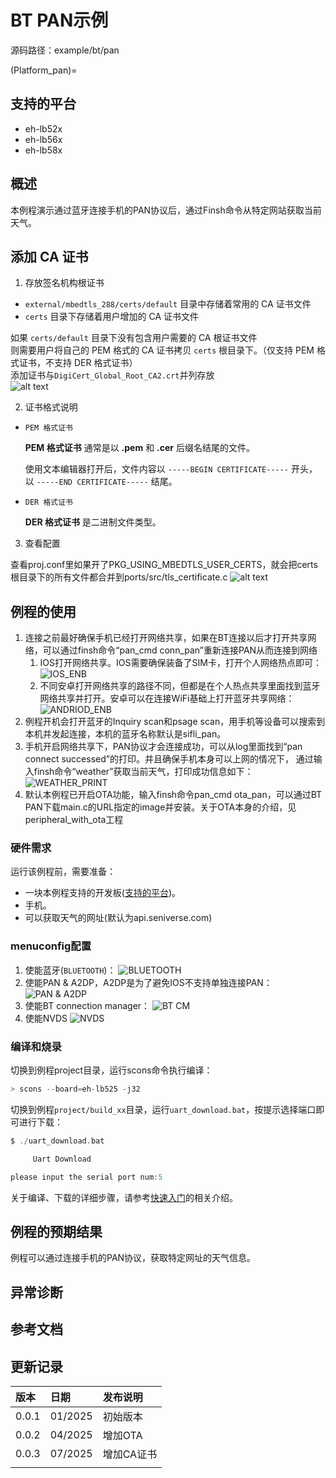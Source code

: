 # BT PAN示例

源码路径：example/bt/pan

(Platform_pan)=
## 支持的平台
<!-- 支持哪些板子和芯片平台 -->
+ eh-lb52x
+ eh-lb56x
+ eh-lb58x

## 概述
<!-- 例程简介 -->
本例程演示通过蓝牙连接手机的PAN协议后，通过Finsh命令从特定网站获取当前天气。

##  添加 CA 证书
1. 存放签名机构根证书
- `external/mbedtls_288/certs/default` 目录中存储着常用的 CA 证书文件
- `certs` 目录下存储着用户增加的 CA 证书文件

如果 `certs/default` 目录下没有包含用户需要的 CA 根证书文件<br>
则需要用户将自己的 PEM 格式的 CA 证书拷贝 `certs` 根目录下。（仅支持 PEM 格式证书，不支持 DER 格式证书）<br>
添加证书与`DigiCert_Global_Root_CA2.crt`并列存放    
![alt text](./assets/list.png)

2. 证书格式说明 
- `PEM 格式证书`

    **PEM 格式证书** 通常是以 **.pem** 和 **.cer** 后缀名结尾的文件。

    使用文本编辑器打开后，文件内容以 `-----BEGIN CERTIFICATE-----` 开头，以 `-----END CERTIFICATE-----` 结尾。
- `DER 格式证书`

    **DER 格式证书** 是二进制文件类型。<br>

3. 查看配置

查看proj.conf里如果开了PKG_USING_MBEDTLS_USER_CERTS，就会把certs根目录下的所有文件都合并到ports/src/tls_certificate.c
![alt text](./assets/proj.png)

## 例程的使用
<!-- 说明如何使用例程，比如连接哪些硬件管脚观察波形，编译和烧写可以引用相关文档。
对于rt_device的例程，还需要把本例程用到的配置开关列出来，比如PWM例程用到了PWM1，需要在onchip菜单里使能PWM1 -->
1. 连接之前最好确保手机已经打开网络共享，如果在BT连接以后才打开共享网络，可以通过finsh命令“pan_cmd conn_pan”重新连接PAN从而连接到网络
    1) IOS打开网络共享。IOS需要确保装备了SIM卡，打开个人网络热点即可：\
    ![IOS_ENB](./assets/ios_enable_pan.png)
    2) 不同安卓打开网络共享的路径不同，但都是在个人热点共享里面找到蓝牙网络共享并打开。安卓可以在连接WiFi基础上打开蓝牙共享网络：\
    ![ANDRIOD_ENB](./assets/android_enable_pan.png)
2. 例程开机会打开蓝牙的Inquiry scan和psage scan，用手机等设备可以搜索到本机并发起连接，本机的蓝牙名称默认是sifli_pan。
3. 手机开启网络共享下，PAN协议才会连接成功，可以从log里面找到“pan connect successed”的打印。并且确保手机本身可以上网的情况下，
   通过输入finsh命令“weather”获取当前天气，打印成功信息如下：\
   ![WEATHER_PRINT](./assets/weather_print.png)
4. 默认本例程已开启OTA功能，输入finsh命令pan_cmd ota_pan，可以通过BT PAN下载main.c的URL指定的image并安装。关于OTA本身的介绍，见peripheral_with_ota工程

### 硬件需求
运行该例程前，需要准备：
+ 一块本例程支持的开发板([支持的平台](#Platform_pan))。
+ 手机。
+ 可以获取天气的网址(默认为api.seniverse.com)

### menuconfig配置

1. 使能蓝牙(`BLUETOOTH`)：
![BLUETOOTH](./assets/bluetooth.png)
2. 使能PAN & A2DP，A2DP是为了避免IOS不支持单独连接PAN：
![PAN & A2DP](./assets/bt_pan_a2dp.png)
3. 使能BT connection manager：
![BT CM](./assets/bt_cm.png)
4. 使能NVDS
![NVDS](./assets/bt_nvds.png)


### 编译和烧录
切换到例程project目录，运行scons命令执行编译：
```c
> scons --board=eh-lb525 -j32
```
切换到例程`project/build_xx`目录，运行`uart_download.bat`，按提示选择端口即可进行下载：
```c
$ ./uart_download.bat

     Uart Download

please input the serial port num:5
```
关于编译、下载的详细步骤，请参考[快速入门](/quickstart/get-started.md)的相关介绍。

## 例程的预期结果
<!-- 说明例程运行结果，比如哪几个灯会亮，会打印哪些log，以便用户判断例程是否正常运行，运行结果可以结合代码分步骤说明 -->
例程可以通过连接手机的PAN协议，获取特定网址的天气信息。

## 异常诊断


## 参考文档
<!-- 对于rt_device的示例，rt-thread官网文档提供的较详细说明，可以在这里添加网页链接，例如，参考RT-Thread的[RTC文档](https://www.rt-thread.org/document/site/#/rt-thread-version/rt-thread-standard/programming-manual/device/rtc/rtc) -->

## 更新记录
|版本 |日期   |发布说明 |
|:---|:---|:---|
|0.0.1 |01/2025 |初始版本 |
|0.0.2 |04/2025 |增加OTA |
|0.0.3 |07/2025 |增加CA证书 |
| | | |
